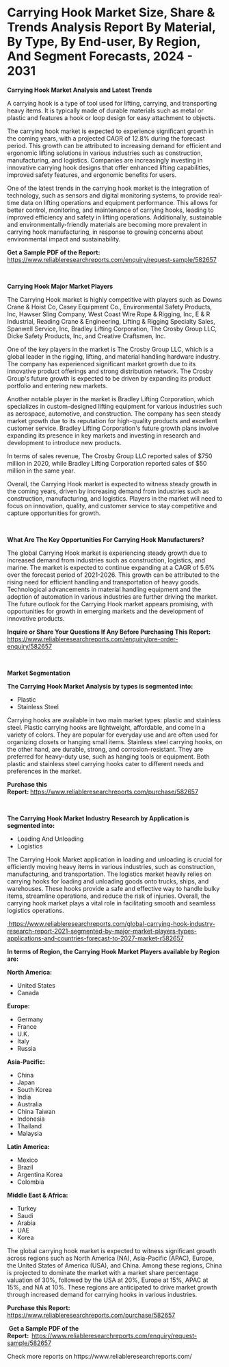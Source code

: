 <p><h1>Carrying Hook Market Size, Share & Trends Analysis Report By Material, By Type, By End-user, By Region, And Segment Forecasts, 2024 - 2031</h1></p><p><strong>Carrying Hook Market Analysis and Latest Trends</strong></p>
<p><p>A carrying hook is a type of tool used for lifting, carrying, and transporting heavy items. It is typically made of durable materials such as metal or plastic and features a hook or loop design for easy attachment to objects.</p><p>The carrying hook market is expected to experience significant growth in the coming years, with a projected CAGR of 12.8% during the forecast period. This growth can be attributed to increasing demand for efficient and ergonomic lifting solutions in various industries such as construction, manufacturing, and logistics. Companies are increasingly investing in innovative carrying hook designs that offer enhanced lifting capabilities, improved safety features, and ergonomic benefits for users.</p><p>One of the latest trends in the carrying hook market is the integration of technology, such as sensors and digital monitoring systems, to provide real-time data on lifting operations and equipment performance. This allows for better control, monitoring, and maintenance of carrying hooks, leading to improved efficiency and safety in lifting operations. Additionally, sustainable and environmentally-friendly materials are becoming more prevalent in carrying hook manufacturing, in response to growing concerns about environmental impact and sustainability.</p></p>
<p><strong>Get a Sample PDF of the Report:&nbsp;</strong> <a href="https://www.reliableresearchreports.com/enquiry/request-sample/582657">https://www.reliableresearchreports.com/enquiry/request-sample/582657</a></p>
<p>&nbsp;</p>
<p><strong>Carrying Hook Major Market Players</strong></p>
<p><p>The Carrying Hook market is highly competitive with players such as Downs Crane & Hoist Co, Casey Equipment Co., Environmental Safety Products, Inc, Hawser Sling Company, West Coast Wire Rope & Rigging, Inc, E & R Industrial, Reading Crane & Engineering, Lifting & Rigging Specialty Sales, Spanwell Service, Inc, Bradley Lifting Corporation, The Crosby Group LLC, Dicke Safety Products, Inc, and Creative Craftsmen, Inc. </p><p>One of the key players in the market is The Crosby Group LLC, which is a global leader in the rigging, lifting, and material handling hardware industry. The company has experienced significant market growth due to its innovative product offerings and strong distribution network. The Crosby Group's future growth is expected to be driven by expanding its product portfolio and entering new markets.</p><p>Another notable player in the market is Bradley Lifting Corporation, which specializes in custom-designed lifting equipment for various industries such as aerospace, automotive, and construction. The company has seen steady market growth due to its reputation for high-quality products and excellent customer service. Bradley Lifting Corporation's future growth plans involve expanding its presence in key markets and investing in research and development to introduce new products.</p><p>In terms of sales revenue, The Crosby Group LLC reported sales of $750 million in 2020, while Bradley Lifting Corporation reported sales of $50 million in the same year.</p><p>Overall, the Carrying Hook market is expected to witness steady growth in the coming years, driven by increasing demand from industries such as construction, manufacturing, and logistics. Players in the market will need to focus on innovation, quality, and customer service to stay competitive and capture opportunities for growth.</p></p>
<p>&nbsp;</p>
<p><strong>What Are The Key Opportunities For Carrying Hook Manufacturers?</strong></p>
<p><p>The global Carrying Hook market is experiencing steady growth due to increased demand from industries such as construction, logistics, and marine. The market is expected to continue expanding at a CAGR of 5.6% over the forecast period of 2021-2026. This growth can be attributed to the rising need for efficient handling and transportation of heavy goods. Technological advancements in material handling equipment and the adoption of automation in various industries are further driving the market. The future outlook for the Carrying Hook market appears promising, with opportunities for growth in emerging markets and the development of innovative products.</p></p>
<p><strong>Inquire or Share Your Questions If Any Before Purchasing This Report:</strong> <a href="https://www.reliableresearchreports.com/enquiry/pre-order-enquiry/582657">https://www.reliableresearchreports.com/enquiry/pre-order-enquiry/582657</a></p>
<p>&nbsp;</p>
<p><strong>Market Segmentation</strong></p>
<p><strong>The Carrying Hook Market Analysis by types is segmented into:</strong></p>
<p><ul><li>Plastic</li><li>Stainless Steel</li></ul></p>
<p><p>Carrying hooks are available in two main market types: plastic and stainless steel. Plastic carrying hooks are lightweight, affordable, and come in a variety of colors. They are popular for everyday use and are often used for organizing closets or hanging small items. Stainless steel carrying hooks, on the other hand, are durable, strong, and corrosion-resistant. They are preferred for heavy-duty use, such as hanging tools or equipment. Both plastic and stainless steel carrying hooks cater to different needs and preferences in the market.</p></p>
<p><strong>Purchase this Report:&nbsp;</strong><a href="https://www.reliableresearchreports.com/purchase/582657">https://www.reliableresearchreports.com/purchase/582657</a></p>
<p>&nbsp;</p>
<p><strong>The Carrying Hook Market Industry Research by Application is segmented into:</strong></p>
<p><ul><li>Loading And Unloading</li><li>Logistics</li></ul></p>
<p><p>The Carrying Hook Market application in loading and unloading is crucial for efficiently moving heavy items in various industries, such as construction, manufacturing, and transportation. The logistics market heavily relies on carrying hooks for loading and unloading goods onto trucks, ships, and warehouses. These hooks provide a safe and effective way to handle bulky items, streamline operations, and reduce the risk of injuries. Overall, the carrying hook market plays a vital role in facilitating smooth and seamless logistics operations.</p></p>
<p><a href="https://www.reliableresearchreports.com/global-carrying-hook-industry-research-report-2021-segmented-by-major-market-players-types-applications-and-countries-forecast-to-2027-market-r582657">&nbsp;https://www.reliableresearchreports.com/global-carrying-hook-industry-research-report-2021-segmented-by-major-market-players-types-applications-and-countries-forecast-to-2027-market-r582657</a></p>
<p><strong>In terms of Region, the Carrying Hook Market Players available by Region are:</strong></p>
<p>
    <p> <strong> North America: </strong>
        <ul>
            <li>United States</li>
            <li>Canada</li>
        </ul>
        </p> 
    <p> <strong> Europe: </strong>
        <ul>
            <li>Germany</li>
            <li>France</li>
            <li>U.K.</li>
            <li>Italy</li>
            <li>Russia</li>
        </ul>
        </p> 
    <p> <strong> Asia-Pacific: </strong>
        <ul>
            <li>China</li>
            <li>Japan</li>
            <li>South Korea</li>
            <li>India</li>
            <li>Australia</li>
            <li>China Taiwan</li>
            <li>Indonesia</li>
            <li>Thailand</li>
            <li>Malaysia</li>
        </ul>
        </p> 
    <p> <strong> Latin America: </strong>
        <ul>
            <li>Mexico</li>
            <li>Brazil</li>
            <li>Argentina Korea</li>
            <li>Colombia</li>
        </ul>
        </p> 
    <p> <strong> Middle East & Africa: </strong>
        <ul>
            <li>Turkey</li>
            <li>Saudi</li>
            <li>Arabia</li>
            <li>UAE</li>
            <li>Korea</li>
        </ul>
    </p>
    </p>
<p><p>The global carrying hook market is expected to witness significant growth across regions such as North America (NA), Asia-Pacific (APAC), Europe, the United States of America (USA), and China. Among these regions, China is projected to dominate the market with a market share percentage valuation of 30%, followed by the USA at 20%, Europe at 15%, APAC at 15%, and NA at 10%. These regions are anticipated to drive market growth through increased demand for carrying hooks in various industries.</p></p>
<p><strong>Purchase this Report: </strong><a href="https://www.reliableresearchreports.com/purchase/582657">https://www.reliableresearchreports.com/purchase/582657</a></p>
<p>&nbsp;<strong>Get a Sample PDF of the Report:&nbsp;&nbsp;</strong><a href="https://www.reliableresearchreports.com/enquiry/request-sample/582657">https://www.reliableresearchreports.com/enquiry/request-sample/582657</a></p>
<p><strong></strong></p>
<p>Check more reports on https://www.reliableresearchreports.com/</p>
